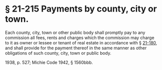 # § 21-215 Payments by county, city or town.

<p>Each county, city, town or other public body shall promptly pay to any commission all fees, rents and charges which the commission may charge to it as owner or lessee or tenant of real estate in accordance with § <a href='http://law.lis.virginia.gov/vacode/21-180/'>21-180</a>, and shall provide for the payment thereof in the same manner as other obligations of such county, city, town or public body.</p><p>1938, p. 527; Michie Code 1942, § 1560bbb.</p>